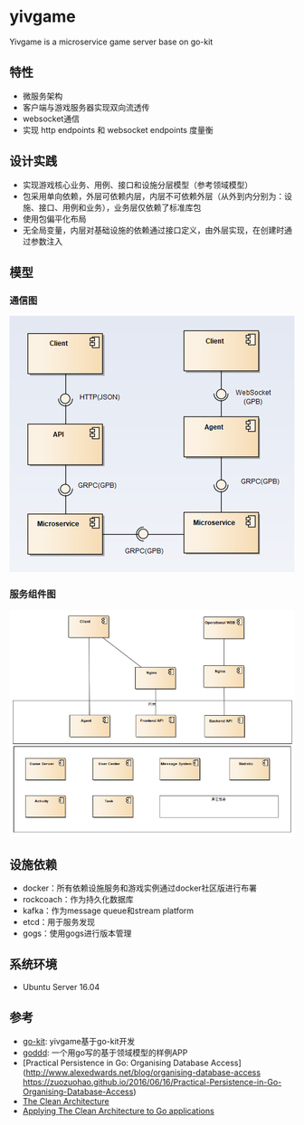 # yivgame
Yivgame is a microservice game server base on go-kit

## 特性
* 微服务架构
* 客户端与游戏服务器实现双向流透传
* websocket通信
* 实现 http endpoints 和 websocket endpoints 度量衡
## 设计实践
* 实现游戏核心业务、用例、接口和设施分层模型（参考领域模型）
* 包采用单向依赖，外层可依赖内层，内层不可依赖外层（从外到内分别为：设施、接口、用例和业务），业务层仅依赖了标准库包
* 使用包偏平化布局
* 无全局变量，内层对基础设施的依赖通过接口定义，由外层实现，在创建时通过参数注入
## 模型
### 通信图
![通信图](doc/img/通信图.png)
### 服务组件图
![通信图](doc/img/组件图.png)

## 设施依赖
* docker：所有依赖设施服务和游戏实例通过docker社区版进行布署
* rockcoach：作为持久化数据库
* kafka：作为message queue和stream platform
* etcd：用于服务发现
* gogs：使用gogs进行版本管理
## 系统环境
* Ubuntu Server 16.04

## 参考
* [go-kit](https://github.com/go-kit/kit): yivgame基于go-kit开发
* [goddd](https://github.com/marcusolsson/goddd): 一个用go写的基于领域模型的样例APP
* [Practical Persistence in Go: Organising Database Access](http://www.alexedwards.net/blog/organising-database-access https://zuozuohao.github.io/2016/06/16/Practical-Persistence-in-Go-Organising-Database-Access)
* [The Clean Architecture](https://8thlight.com/blog/uncle-bob/2012/08/13/the-clean-architecture.html)
* [Applying The Clean Architecture to Go applications](http://manuel.kiessling.net/2012/09/28/applying-the-clean-architecture-to-go-applications/)